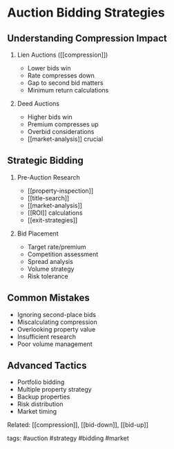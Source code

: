# Auction Bidding Strategies

## Understanding Compression Impact
1. Lien Auctions ([[compression]])
   - Lower bids win
   - Rate compresses down
   - Gap to second bid matters
   - Minimum return calculations

2. Deed Auctions
   - Higher bids win
   - Premium compresses up
   - Overbid considerations
   - [[market-analysis]] crucial

## Strategic Bidding
1. Pre-Auction Research
   - [[property-inspection]]
   - [[title-search]]
   - [[market-analysis]]
   - [[ROI]] calculations
   - [[exit-strategies]]

2. Bid Placement
   - Target rate/premium
   - Competition assessment
   - Spread analysis
   - Volume strategy
   - Risk tolerance

## Common Mistakes
- Ignoring second-place bids
- Miscalculating compression
- Overlooking property value
- Insufficient research
- Poor volume management

## Advanced Tactics
- Portfolio bidding
- Multiple property strategy
- Backup properties
- Risk distribution
- Market timing

Related: [[compression]], [[bid-down]], [[bid-up]]

tags: #auction #strategy #bidding #market 
